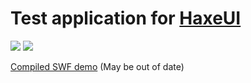 Test application for <a href="https://github.com/ianharrigan/haxeui">HaxeUI</a>
================================

<img src="https://raw.github.com/ianharrigan/haxeui-test-app/master/docs/screenshots/main.jpg" />
<img src="https://raw.github.com/ianharrigan/haxeui-test-app/master/docs/screenshots/extended.jpg" />

<a href="https://github.com/ianharrigan/haxeui-test-app/blob/master/docs/demo/haxeuitestapp.swf?raw=true">Compiled SWF demo</a> (May be out of date)
